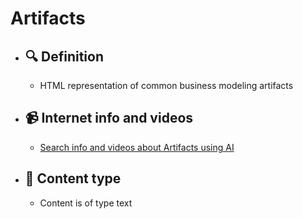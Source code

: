 # Artifacts
- ## 🔍 Definition
  - HTML representation of common business modeling artifacts
- ## 📹 Internet info and videos
  - [Search info and videos about Artifacts using AI](https://www.perplexity.ai/search?q=videos+about+Artifacts:+
)
- ## 📰 Content type 
  - Content is of type text
